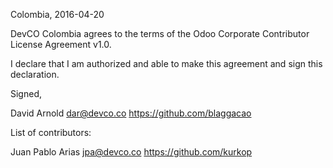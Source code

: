 Colombia, 2016-04-20

DevCO Colombia agrees to the terms of the Odoo Corporate Contributor License
Agreement v1.0.

I declare that I am authorized and able to make this agreement and sign this
declaration.

Signed,

David Arnold dar@devco.co https://github.com/blaggacao

List of contributors:

Juan Pablo Arias jpa@devco.co https://github.com/kurkop
